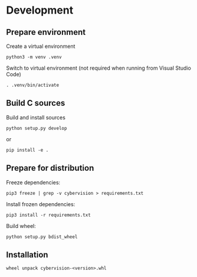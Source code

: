 # Development

## Prepare environment

Create a virtual environment

```shell
python3 -m venv .venv
```

Switch to virtual environment (not required when running from Visual Studio Code)

```shell
. .venv/bin/activate
```

## Build C sources

Build and install sources

```shell
python setup.py develop
```

or

```shell
pip install -e .
```

## Prepare for distribution

Freeze dependencies:

```shell
pip3 freeze | grep -v cybervision > requirements.txt
```

Install frozen dependencies:

```shell
pip3 install -r requirements.txt
```

Build wheel:

```shell
python setup.py bdist_wheel
```

## Installation

```shell
wheel unpack cybervision-<version>.whl
```